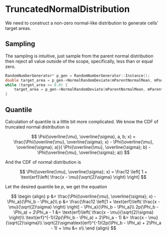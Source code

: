# TruncatedNormalDistribution

We need to construct a non-zero normal-like distribution to generate cells' target areas. 

## Sampling

The sampling is intuitive, just sample from the parent normal distribution then reject all value outside of the scope, specifically, less than or equal zero.

```c++
RandomNumberGenerator* p_gen = RandomNumberGenerator::Instance();
double target_area = p_gen->NormalRandomDeviate(mParentNormalMean, mParentNormalVariance);
while (target_area <= 0.0) {
    target_area = p_gen->NormalRandomDeviate(mParentNormalMean, mParentNormalVariance);
}
```

## Quantile

Calculation of quantile is a little bit more complicated. We know the CDF of truncated normal distribution is

$$
\Psi(\overline{\mu}, \overline{\sigma}, a, b; x) = \frac{\Phi(\overline{\mu}, \overline{\sigma}; x) - \Phi(\overline{\mu}, \overline{\sigma}; a)}{ \Phi(\overline{\mu}, \overline{\sigma}; b) - \Phi(\overline{\mu}, \overline{\sigma}; a)}
$$

And the CDF of normal distribution is

$$
\Phi(\overline{\mu}, \overline{\sigma}; x) = \frac12 \left[ 1 + \text{erf}\left( \frac{x - \mu}{\sqrt{2}\sigma} \right) \right]
$$

Let the desired quantile be $p$, we get the equation

$$
\begin {align}
p &= \frac{\Phi(\overline{\mu}, \overline{\sigma}; x) - \Phi_a}{\Phi_b - \Phi_a}\\
p &= \frac{\frac12 \left[1 + \text{erf}\left( \frac{x - \mu}{\sqrt{2}\sigma} \right) \right] - \Phi_a}{\Phi_b - \Phi_a}\\
2p(\Phi_b - \Phi_a) + 2\Phi_a - 1 &= \text{erf}\left( \frac{x - \mu}{\sqrt{2}\sigma} \right)\\
\text{erf}^{-1}(2p(\Phi_b - \Phi_a) + 2\Phi_a - 1) &= \frac{x - \mu}{\sqrt{2}\sigma}\\
\sqrt{2}\sigma\text{erf}^{-1}(2p(\Phi_b - \Phi_a) + 2\Phi_a - 1) + \mu &= x\\
\end {align}
$$

